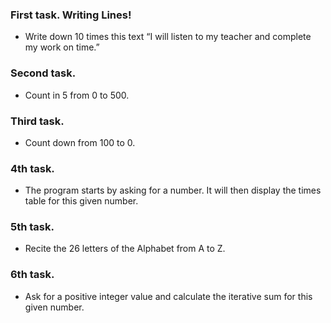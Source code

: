 ### First task. Writing Lines!

- Write down 10 times this text “I will listen to my teacher and complete my work on time.”

### Second task.

- Count in 5 from 0 to 500.

### Third task.

- Count down from 100 to 0.

### 4th task.

- The program starts by asking for a number. It will then display the times table for this given number.

### 5th task.

- Recite the 26 letters of the Alphabet from A to Z.

### 6th task.

- Ask for a positive integer value and calculate the iterative sum for this given number.
